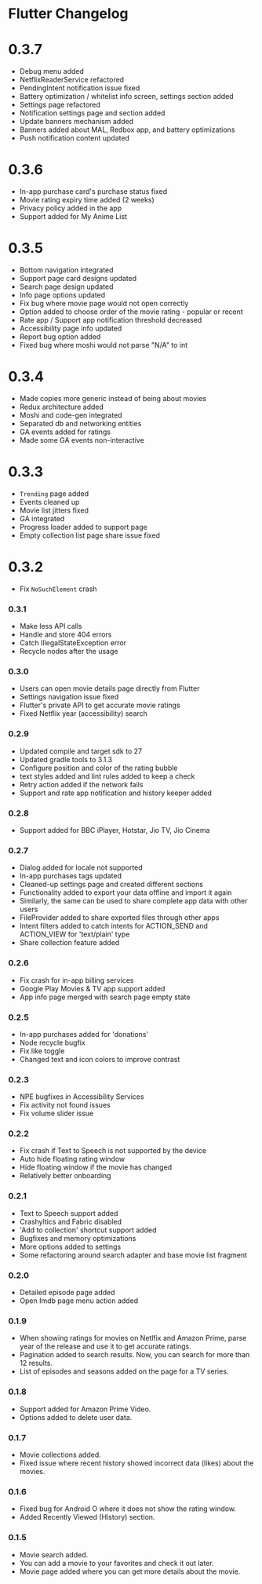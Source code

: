 # Flutter Changelog

# 0.3.7

 - Debug menu added
 - NetflixReaderService refactored
 - PendingIntent notification issue fixed
 - Battery optimization / whitelist info screen, settings section added
 - Settings page refactored
 - Notification settings page and section added
 - Update banners mechanism added
 - Banners added about MAL, Redbox app, and battery optimizations
 - Push notification content updated

# 0.3.6

 - In-app purchase card's purchase status fixed
 - Movie rating expiry time added (2 weeks)
 - Privacy policy added in the app
 - Support added for My Anime List

# 0.3.5

 - Bottom navigation integrated
 - Support page card designs updated
 - Search page design updated
 - Info page options updated
 - Fix bug where movie page would not open correctly
 - Option added to choose order of the movie rating - popular or recent
 - Rate app / Support app notification threshold decreased
 - Accessibility page info updated
 - Report bug option added
 - Fixed bug where moshi would not parse "N/A" to int

# 0.3.4

 - Made copies more generic instead of being about movies
 - Redux architecture added
 - Moshi and code-gen integrated
 - Separated db and networking entities
 - GA events added for ratings
 - Made some GA events non-interactive

# 0.3.3

 - `Trending` page added
 - Events cleaned up
 - Movie list jitters fixed
 - GA integrated
 - Progress loader added to support page
 - Empty collection list page share issue fixed

# 0.3.2

 - Fix `NoSuchElement` crash

### 0.3.1

 - Make less API calls
 - Handle and store 404 errors
 - Catch IllegalStateException error
 - Recycle nodes after the usage

### 0.3.0

 - Users can open movie details page directly from Flutter
 - Settings navigation issue fixed
 - Flutter's private API to get accurate movie ratings
 - Fixed Netflix year (accessibility) search

### 0.2.9

 - Updated compile and target sdk to 27
 - Updated gradle tools to 3.1.3
 - Configure position and color of the rating bubble
 - text styles added and lint rules added to keep a check
 - Retry action added if the network fails
 - Support and rate app notification and history keeper added

### 0.2.8

 - Support added for BBC iPlayer, Hotstar, Jio TV, Jio Cinema

### 0.2.7

 - Dialog added for locale not supported
 - In-app purchases tags updated
 - Cleaned-up settings page and created different sections
 - Functionality added to export your data offline and import it again
 - Similarly, the same can be used to share complete app data with other users
 - FileProvider added to share exported files through other apps
 - Intent filters added to catch intents for ACTION_SEND and ACTION_VIEW for 'text/plain' type
 - Share collection feature added

### 0.2.6

 - Fix crash for in-app billing services
 - Google Play Movies & TV app support added
 - App info page merged with search page empty state

### 0.2.5

 - In-app purchases added for 'donations'
 - Node recycle bugfix
 - Fix like toggle
 - Changed text and icon colors to improve contrast

### 0.2.3

 - NPE bugfixes in Accessibility Services
 - Fix activity not found issues
 - Fix volume slider issue

### 0.2.2

 - Fix crash if Text to Speech is not supported by the device
 - Auto hide floating rating window
 - Hide floating window if the movie has changed
 - Relatively better onboarding

### 0.2.1

 - Text to Speech support added
 - Crashyltics and Fabric disabled
 - 'Add to collection' shortcut support added
 - Bugfixes and memory optimizations
 - More options added to settings
 - Some refactoring around search adapter and base movie list fragment

### 0.2.0

 - Detailed episode page added
 - Open Imdb page menu action added

### 0.1.9

 - When showing ratings for movies on Netlfix and Amazon Prime, parse year of the release and
 use it to get accurate ratings.
 - Pagination added to search results. Now, you can search for more than 12 results.
 - List of episodes and seasons added on the page for a TV series.

### 0.1.8

 - Support added for Amazon Prime Video.
 - Options added to delete user data.

### 0.1.7

 - Movie collections added.
 - Fixed issue where recent history showed incorrect data (likes) about the movies.

### 0.1.6

 - Fixed bug for Android O where it does not show the rating window.
 - Added Recently Viewed (History) section.

### 0.1.5

 - Movie search added.
 - You can add a movie to your favorites and check it out later.
 - Movie page added where you can get more details about the movie.